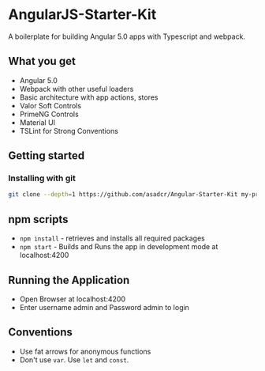 # AngularJS-Starter-Kit

A boilerplate for building Angular 5.0 apps with Typescript and webpack.

## What you get

* Angular 5.0
* Webpack with other useful loaders
* Basic architecture with app actions, stores
* Valor Soft Controls
* PrimeNG Controls
* Material UI
* TSLint for Strong Conventions

## Getting started

### Installing with git

```bash
git clone --depth=1 https://github.com/asadcr/Angular-Starter-Kit my-project
```
## npm scripts

* `npm install` - retrieves and installs all required packages
* `npm start` - Builds and Runs the app in development mode at localhost:4200

## Running the Application
* Open Browser at localhost:4200
* Enter username admin and Password admin to login

## Conventions

* Use fat arrows for anonymous functions
* Don't use `var`. Use `let` and `const`.
